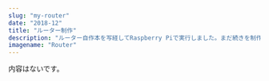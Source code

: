 ```yaml
---
slug: "my-router"
date: "2018-12"
title: "ルーター制作"
description: "ルーター自作本を写経してRaspberry Piで実行しました。まだ続きを制作中です。"
imagename: "Router"
---
```

内容はないです。